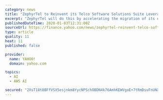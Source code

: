 ```yaml
---
category: news
title: "ZephyrTel to Reinvent its Telco Software Solutions Suite Leveraging Amazon Web Services"
excerpt: "ZephyrTel will do this by accelerating the migration of its end-to-end Telco software solutions suite and developing new innovations utilising artificial intelligence and machine learning (AI/ML) with Amazon SageMaker. ZephyrTel had entered into a SCA with AWS in the first year of its formation, a testament to the company's growth strategy and ..."
publishedDateTime: 2020-01-03T12:31:00Z
sourceUrl: https://finance.yahoo.com/news/zephyrtel-reinvent-telco-software-solutions-121800773.html
type: article
quality: 11
heat: 11
published: false

provider:
  name: YAHOO!
  domain: yahoo.com

topics:
  - AI
  - AWS AI

secured: "2XsT18t8BFfVSX5esjnkm8YycNPSchOBDN4k76AmhKEWVgoE+7tRmDsvFnUNXwgNqtwzypY2MJMR87HkFC7Mpqjd0yKBaWoo/O4ooTJ6zH0hhGh0XDMazxNBZBFxXa/q/Mo97TkjM0eLRyXZCdODX68hl8uSWYSQaYBpJci9QddT0RhFbD1HQ2oJ1WonccJ4DWUZoiBQSm3fkRBlymObMyiR+mEfFCk1dw3svTAfG9bL9gjlLONLQu9PR1YnV12vuefB0yTFkMgJJTHMsEjiWA==;5Yf7sPDwtu0DDK7jI1Q55w=="
---
```


